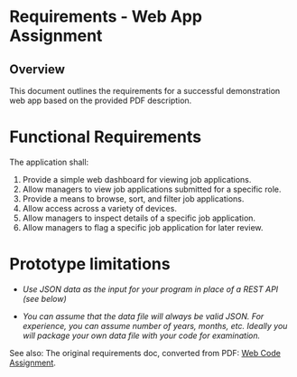 # Requirements - Web App Assignment

## Overview

This document outlines the requirements for a successful demonstration web app based on the provided PDF description.


# Functional Requirements

The application shall:

1. Provide a simple web dashboard for viewing job applications.
2. Allow managers to view job applications submitted for a specific role.
3. Provide a means to browse, sort, and filter job applications.
4. Allow access across a variety of devices.
5. Allow managers to inspect details of a specific job application.
6. Allow managers to flag a specific job application for later review.


# Prototype limitations

- *Use JSON data as the input for your program in place of a REST API (see below)*

- *You can assume that the data file will always be valid JSON. For experience, you can assume number of years, months, etc. Ideally you will package your own data file with your code for examination.*


See also: The original requirements doc, converted from PDF: [Web Code Assignment](web-code-assignment.md).


